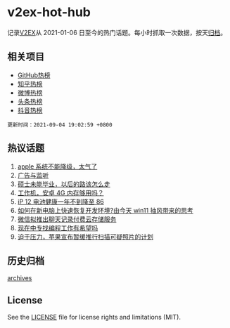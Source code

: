 # v2ex-hot-hub

 记录[V2EX](https://www.v2ex.com/)从 2021-01-06 日至今的热门话题。每小时抓取一次数据，按天[归档](archives)。
 
 ## 相关项目

- [GitHub热榜](https://github.com/snaildev/github-hot-hub)
- [知乎热榜](https://github.com/snaildev/zhihu-hot-hub)
- [微博热榜](https://github.com/snaildev/weibo-hot-hub)
- [头条热榜](https://github.com/snaildev/toutiao-hot-hub)
- [抖音热榜](https://github.com/snaildev/douyin-hot-hub)


 `更新时间：2021-09-04 19:02:59 +0800`

## 热议话题

1. [apple 系统不能降级，太气了](https://www.v2ex.com/t/799764)
1. [广告与监听](https://www.v2ex.com/t/799831)
1. [硕士未能毕业，以后的路该怎么走](https://www.v2ex.com/t/799819)
1. [工作机，安卓 4G 内存够用吗？](https://www.v2ex.com/t/799793)
1. [iP 12 电池健康一年不到降至 86](https://www.v2ex.com/t/799746)
1. [如何在新电脑上快速恢复开发环境?由今天 win11 抽风带来的思考](https://www.v2ex.com/t/799772)
1. [微信拟推出聊天记录付费云存储服务](https://www.v2ex.com/t/799839)
1. [现在中专找编程工作有希望吗](https://www.v2ex.com/t/799769)
1. [迫于压力，苹果宣布暂缓推行扫描可疑照片的计划](https://www.v2ex.com/t/799776)

## 历史归档

[archives](archives)

## License

See the [LICENSE](LICENSE) file for license rights and limitations (MIT).
